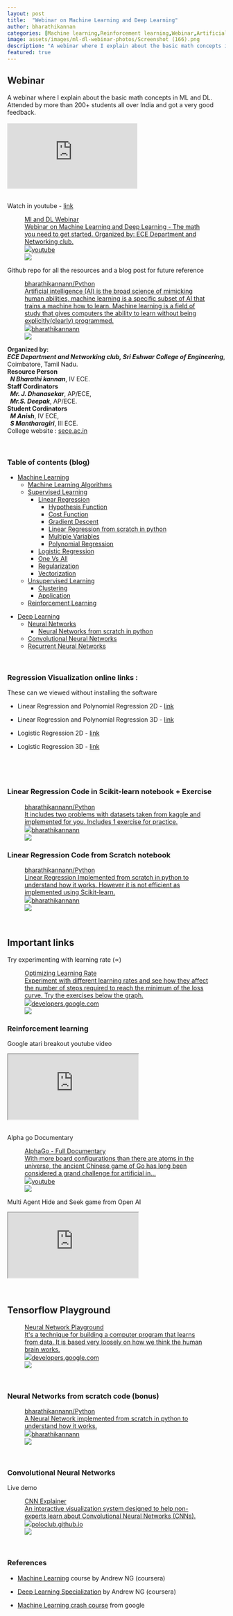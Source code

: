 ```yaml
---
layout: post
title:  "Webinar on Machine Learning and Deep Learning"
author: bharathikannan
categories: [Machine learning,Reinforcement learning,Webinar,Artificial Intelligence,Deep learning]
image: assets/images/ml-dl-webinar-photos/Screenshot (166).png
description: "A webinar where I explain about the basic math concepts in ML and DL. Attended by more than 200+ students all over India and got a very good feedback."
featured: true
---
```



<h2 class="page-title">Webinar</h2>
<div class="page-body">
A webinar where I explain about the basic math concepts in ML and DL. Attended by more than 200+ students all over India and got a very good feedback.<br><br>
    <div class="embed-responsive embed-responsive-16by9">
        <iframe class="embed-responsive-item" src="https://www.youtube.com/embed/9wVjTK6Fv1k" frameborder="0"
        allow="accelerometer; autoplay; clipboard-write; encrypted-media; gyroscope; picture-in-picture"
        allowfullscreen></iframe>
    </div>
    <br>
    <p id="da612fa4-57d5-4ad3-b0bb-8866262ffd29" class="">Watch in youtube - <a
            href="https://youtu.be/9wVjTK6Fv1k?t=3" target="_blank">link</a></p>

<figure class="shadowhover hover-pointer" id="30d93745-10b8-4d7b-8132-a60d740499d6"><a href="https://youtu.be/9wVjTK6Fv1k?t=3" class="bookmark source" target="_blank">
        <div class="bookmark-info">
            <div class="bookmark-text">
                <div class="bookmark-title">Ml and DL Webinar</div>
                <div class="bookmark-description">Webinar on Machine Learning and Deep Learning - The math you need
                    to get started. Organized by: ECE Department and Networking club.
                </div>
            </div>
            <div class="bookmark-href"><img src="https://www.youtube.com/s/desktop/0a8f585d/img/favicon.ico"
                    class="icon bookmark-icon" />youtube</div>
        </div><img src="../assets/images/ml-dl-webinar-photos/Screenshot (166).png" class="bookmark-image" />
    </a></figure>

    

<p id="00271bcd-45d4-497b-ba1f-43aade2a4478" class="">Github repo for all the resources and a blog post for
        future reference</p>
<figure class="shadowhover hover-pointer" id="e70359e8-502a-4a47-bf8c-97fa7fcbe03b"><a
        href="https://github.com/bharathikannann/Python/tree/master/Webinar" target="_blank" class="bookmark source">
        <div class="bookmark-info">
            <div class="bookmark-text">
                <div class="bookmark-title">bharathikannann/Python</div>
                <div class="bookmark-description">Artificial intelligence (AI) is the broad science of mimicking
                    human abilities, machine learning is a specific subset of AI that trains a machine how to learn.
                    Machine learning is a field of study that gives computers the ability to learn without being
                    explicitly(clearly) programmed.</div>
            </div>
            <div class="bookmark-href"><img src="https://github.com/favicon.ico"
                    class="icon bookmark-icon" />bharathikannann</div>
        </div><img src="../assets/images/ml-dl-webinar-photos/robot-img.jpg" class="bookmark-image" />
    </a></figure>
<p id="e28c88bc-2060-41fc-9053-7b48d78d55a3" class="">
    <strong>Organized by:</strong><br>
    <strong><i>ECE Department and Networking club, Sri Eshwar College of Engineering</i></strong>, Coimbatore, Tamil Nadu.<br>
    <strong>Resource Person</strong><br>
    <strong><i>&nbsp;&nbsp;N Bharathi kannan</i></strong>, IV ECE.<br>
    <strong>Staff Cordinators</strong><br>
    <strong><i>&nbsp;&nbsp;Mr. J. Dhanasekar</i></strong>, AP/ECE,<br>
    <strong><i>&nbsp;&nbsp;Mr.S. Deepak</i></strong>, AP/ECE.<br>
    <strong>Student Cordinators</strong><br>
    <strong><i>&nbsp;&nbsp;M Anish</i></strong>, IV ECE,<br>
    <strong><i>&nbsp;&nbsp;S Mantharagiri</i></strong>, III ECE.<br>
    College website : <a href="http://sece.ac.in/" target="_blank">sece.ac.in</a></p><br>
<h3 id="40c55321-24b2-4a23-a9ca-0ef6086f2166" class="">Table of contents (blog)</h3>
<ul id="cb7b71c6-46df-48db-82e9-28ba2ed7660c" class="bulleted-list">
    <li><a href="https://github.com/bharathikannann/Python/tree/master/Webinar#machine-learning">Machine
            Learning</a>
        <ul id="6556cda3-3fcc-46f5-b434-3a8979d0f11a" class="bulleted-list">
            <li><a href="https://github.com/bharathikannann/Python/tree/master/Webinar#machine-learning-algorithms">Machine
                    Learning Algorithms</a></li>
        </ul>
        <ul id="213af39d-7313-44fd-8abc-0141bb4bf355" class="bulleted-list">
            <li><a href="https://github.com/bharathikannann/Python/tree/master/Webinar#supervised-learning">Supervised
                    Learning</a>
                <ul id="830f4fcf-df8c-448c-a0b9-a181f003de51" class="bulleted-list">
                    <li><a href="https://github.com/bharathikannann/Python/tree/master/Webinar#linear-regression">Linear
                            Regression</a>
                        <ul id="63929acf-bf3a-4fa4-b3f7-5430868dc3ec" class="bulleted-list">
                            <li><a
                                    href="https://github.com/bharathikannann/Python/tree/master/Webinar#hypothesis-function">Hypothesis
                                    Function</a></li>
                        </ul>
                        <ul id="403d4b71-1d92-406b-b70a-98ced1de4c2e" class="bulleted-list">
                            <li><a
                                    href="https://github.com/bharathikannann/Python/tree/master/Webinar#cost-function">Cost
                                    Function</a></li>
                        </ul>
                        <ul id="26319521-17cb-4de2-b7cd-d32ff8160baa" class="bulleted-list">
                            <li><a
                                    href="https://github.com/bharathikannann/Python/tree/master/Webinar#gradient-descent">Gradient
                                    Descent</a></li>
                        </ul>
                        <ul id="8a4cc7f9-dacb-4abc-9f18-f8899f8ccbac" class="bulleted-list">
                            <li><a
                                    href="https://github.com/bharathikannann/Python/tree/master/Webinar#linear-regression-from-scratch-in-python">Linear
                                    Regression from scratch in python</a></li>
                        </ul>
                        <ul id="0c7db12c-fe93-44b4-b554-0fd1868f847d" class="bulleted-list">
                            <li><a
                                    href="https://github.com/bharathikannann/Python/tree/master/Webinar#multiple-variables">Multiple
                                    Variables</a></li>
                        </ul>
                        <ul id="fe6dc5f2-3294-4199-8b02-3d76d8e86cea" class="bulleted-list">
                            <li><a
                                    href="https://github.com/bharathikannann/Python/tree/master/Webinar#polynomial-regression">Polynomial
                                    Regression</a></li>
                        </ul>
                    </li>
                </ul>
                <ul id="b855e2d4-e9a0-40e9-9237-4259b2040396" class="bulleted-list">
                    <li><a href="https://github.com/bharathikannann/Python/tree/master/Webinar#logistic-regression">Logistic
                            Regression</a></li>
                </ul>
                <ul id="b4e68ae4-7d85-409d-bccd-32c0d40b2252" class="bulleted-list">
                    <li><a href="https://github.com/bharathikannann/Python/tree/master/Webinar#one-vs-all">One Vs
                            All</a></li>
                </ul>
                <ul id="65355a53-eac1-4a90-8c7e-3a12f4dba025" class="bulleted-list">
                    <li><a
                            href="https://github.com/bharathikannann/Python/tree/master/Webinar#regularization">Regularization</a>
                    </li>
                </ul>
                <ul id="30cb886b-e996-4e89-9c4c-3d0f8d0fc958" class="bulleted-list">
                    <li><a
                            href="https://github.com/bharathikannann/Python/tree/master/Webinar#vectorization">Vectorization</a>
                    </li>
                </ul>
            </li>
        </ul>
        <ul id="0e0a6735-75ae-4c9d-a243-9232fda5a1aa" class="bulleted-list">
            <li><a href="https://github.com/bharathikannann/Python/tree/master/Webinar#unsupervised-learning">Unsupervised
                    Learning</a>
                <ul id="54f6fc79-7c57-4f2f-a729-aba9144e1837" class="bulleted-list">
                    <li><a
                            href="https://github.com/bharathikannann/Python/tree/master/Webinar#clustering">Clustering</a>
                    </li>
                </ul>
                <ul id="32742af4-aeb7-49b6-a278-e2e3c843c36c" class="bulleted-list">
                    <li><a
                            href="https://github.com/bharathikannann/Python/tree/master/Webinar#application">Application</a>
                    </li>
                </ul>
            </li>
        </ul>
        <ul id="47e6345b-6a7d-49de-b784-94b98251c304" class="bulleted-list">
            <li><a href="https://github.com/bharathikannann/Python/tree/master/Webinar#reinforcement-learning">Reinforcement
                    Learning</a></li>
        </ul>
    </li>
</ul>
<ul id="2a3b784b-af74-4299-bc09-d7e0155e5232" class="bulleted-list">
    <li><a href="https://github.com/bharathikannann/Python/tree/master/Webinar#deep-learning">Deep Learning</a>
        <ul id="754fd1c8-add5-4d49-abf7-beb7c7460579" class="bulleted-list">
            <li><a href="https://github.com/bharathikannann/Python/tree/master/Webinar#neural-networks">Neural
                    Networks</a>
                <ul id="d4420601-f68f-4939-aaf0-0a6f51028478" class="bulleted-list">
                    <li><a
                            href="https://github.com/bharathikannann/Python/tree/master/Webinar#neural-networks-from-scratch-in-python">Neural
                            Networks from scratch in python</a></li>
                </ul>
            </li>
        </ul>
        <ul id="1b81a3ce-0879-4395-a9f5-bec28efe0245" class="bulleted-list">
            <li><a
                    href="https://github.com/bharathikannann/Python/tree/master/Webinar#convolutional-neural-networks">Convolutional
                    Neural Networks</a></li>
        </ul>
        <ul id="f7aef8b0-6529-4241-aec7-bc96f165f994" class="bulleted-list">
            <li><a href="https://github.com/bharathikannann/Python/tree/master/Webinar#recurrent-neural-networks">Recurrent
                    Neural Networks</a></li>
        </ul>
    </li>
</ul>
<p id="84f96333-75aa-4533-afda-49a79e44072b" class="">
</p><br>
<h3 id="58734e29-772e-4979-9c21-506c0d0580db" class="">Regression Visualization online links :</h3>
<p id="a7d70a68-8e9b-447f-9c9b-f48b55eabd25" class="">These can we viewed without installing the
        software
<div class="indented">
    <ul id="e6d74de1-531e-4304-9df3-7dcec7f86fc5" class="bulleted-list">
        <li>Linear Regression and Polynomial Regression 2D - <a href="https://www.geogebra.org/classic/fuvr2rje">link</a></li>
    </ul>
    <ul id="7206db9a-69a2-4156-974b-c37433992f5a" class="bulleted-list">
       <li>Linear Regression and Polynomial Regression 3D - <a href="https://www.geogebra.org/classic/nfsdcexr">link</a> </li>
    </ul>
    <ul id="0aa85299-1f94-4db9-92ad-31796ee7bd32" class="bulleted-list">
        <li>Logistic Regression 2D - <a href="https://www.geogebra.org/classic/mpr6qtee">link</a> </li>
    </ul>
    <ul id="035ec1a5-6716-45a0-8722-75df84da62de" class="bulleted-list">
        <li>Logistic Regression 3D - <a href="https://www.geogebra.org/classic/gp8anaxf">link</a> </li>
    </ul>
</div>
     <br>
    </p>
    <p id="2be438ef-6788-4c5f-96b9-cdbba8cb41b1" class="">
    </p><br>
    <h3 id="745bfd6f-6426-4feb-8440-0260ab0eaf28" class="">Linear Regression Code in Scikit-learn notebook + Exercise
    </h3>
    <figure class="shadowhover hover-pointer" id="9a5468d4-81c6-462e-947c-61f9526d1247"><a
            href="https://github.com/bharathikannann/Python/blob/master/Webinar/LinearRegression/LinearRegression.ipynb" target="_blank"
            class="bookmark source">
            <div class="bookmark-info">
                <div class="bookmark-text">
                    <div class="bookmark-title">bharathikannann/Python</div>
                    <div class="bookmark-description">It includes two problems with datasets taken from kaggle and implemented for you. Includes 1 exercise for practice.</div>
                </div>
                <div class="bookmark-href"><img src="https://github.com/favicon.ico"
                        class="icon bookmark-icon" />bharathikannann
                </div>
            </div><img src="../assets/images/ml-dl-webinar-photos/linear-regression.png" class="bookmark-image" />
        </a></figure>
    <h3 id="ed2cdb39-a3e9-4163-aa61-1140fcee5fd9" class="">Linear Regression Code from Scratch notebook</h3>
    <figure class="shadowhover hover-pointer" id="f216e641-b170-4caf-9c4f-4ae257d91e56"><a
            href="https://github.com/bharathikannann/Python/blob/master/Webinar/LinearRegressionfromscratch/LinearRegressionfromscratch.ipynb" target="_blank"
            class="bookmark source">
            <div class="bookmark-info">
                <div class="bookmark-text">
                    <div class="bookmark-title">bharathikannann/Python</div>
                    <div class="bookmark-description">Linear Regression Implemented from scratch in python to understand how it works. However it is not efficient as implemented using Scikit-learn.</div>
                </div>
                <div class="bookmark-href"><img src="https://github.com/favicon.ico"
                        class="icon bookmark-icon" />bharathikannann
                </div>
            </div><img src="../assets/images/ml-dl-webinar-photos/linear-regression.png" class="bookmark-image" />
        </a></figure>
    <p id="fd80616f-36f0-41ad-834a-07b5454acbc4" class="">
    </p><br>
    <h2 id="a4f19042-99ad-4854-9e8e-d58d183eb419" class="">Important links</h2>
    <p id="abbb5340-9e35-4a93-b697-7316e4adc45b" class="">Try experimenting with learning rate (∝)</p>
    <figure class="shadowhover hover-pointer" id="70b2fd9a-26f8-4a7d-94a4-e3633c8c98d5"><a
            href="https://developers.google.com/machine-learning/crash-course/fitter/graph" target="_blank" class="bookmark source">
            <div class="bookmark-info">
                <div class="bookmark-text">
                    <div class="bookmark-title">Optimizing Learning Rate</div>
                    <div class="bookmark-description">Experiment with different learning rates and see how they affect the number of steps required to reach the minimum of
                    the loss curve. Try the exercises below the graph.</div>
                </div>
                <div class="bookmark-href"><img
                        src="https://www.gstatic.com/devrel-devsite/prod/v2f6fb68338062e7c16672db62c4ab042dcb9bfbacf2fa51b6959426b203a4d8a/developers/images/favicon.png"
                        class="icon bookmark-icon" />developers.google.com
                </div>
            </div><img src="../assets/images/ml-dl-webinar-photos/Screenshot (169).png"
                class="bookmark-image" />
        </a></figure>
    <h3 id="22d0f3b8-1b05-4be2-9b49-9d630cec2c0a" class="">Reinforcement learning</h3>
    <p id="5a0f59b0-942a-4bb5-ac97-1ef7029442ed" class="">Google atari breakout youtube video</p>
    <div class="embed-responsive embed-responsive-16by9">
        <iframe class="embed-responsive-item" src="https://www.youtube.com/embed/TmPfTpjtdgg"></iframe>
    </div>
    <br>
    <p id="c461e5d5-7685-4511-b21c-0b7ae9f6ddf8" class="">Alpha go Documentary</p>
    <figure class="shadowhover hover-pointer" id="cb7687c1-4cc5-4db6-b20b-9428c7aba7c1"><a href="https://www.youtube.com/watch?v=WXuK6gekU1Y" target="_blank"
            class="bookmark source">
            <div class="bookmark-info">
                <div class="bookmark-text">
                    <div class="bookmark-title">AlphaGo - Full Documentary</div>
                    <div class="bookmark-description">With more board configurations than there are atoms in the
                        universe, the ancient Chinese game of Go has long been considered a grand challenge for
                        artificial in...</div>
                </div>
                <div class="bookmark-href"><img src="https://www.youtube.com/s/desktop/0a8f585d/img/favicon.ico"
                        class="icon bookmark-icon" />youtube</div>
            </div><img src="https://i.ytimg.com/vi/WXuK6gekU1Y/hqdefault.jpg" class="bookmark-image" />
        </a></figure>
    <p id="e22e0ae1-121a-47d7-8f81-92293b55797f" class="">Multi Agent Hide and Seek game from Open AI
    </p>
    <div class="embed-responsive embed-responsive-16by9">
        <iframe class="embed-responsive-item" src="https://www.youtube.com/embed/kopoLzvh5jY"></iframe>
    </div>
    <p id="b3a4d559-6117-4841-beeb-fe654d9f81cb" class="">
    </p><br>
    <h2 id="e628d9b0-f5fb-40b3-a08b-c4f520916f8e" class="">Tensorflow Playground</h2>
    <figure class="shadowhover hover-pointer" id="37caede6-8673-41e3-a551-293d19deb861"><a
            href="https://playground.tensorflow.org/#activation=tanh&amp;batchSize=10&amp;dataset=circle&amp;regDataset=reg-plane&amp;learningRate=0.03&amp;regularizationRate=0&amp;noise=0&amp;networkShape=4,2&amp;seed=0.73792&amp;showTestData=false&amp;discretize=false&amp;percTrainData=50&amp;x=true&amp;y=true&amp;xTimesY=false&amp;xSquared=false&amp;ySquared=false&amp;cosX=false&amp;sinX=false&amp;cosY=false&amp;sinY=false&amp;collectStats=false&amp;problem=classification&amp;initZero=false&amp;hideText=false"
            class="bookmark source">
            <div class="bookmark-info">
                <div class="bookmark-text">
                    <div class="bookmark-title">Neural Network Playground</div>
                    <div class="bookmark-description">It&#x27;s a technique for building a computer program that learns
                        from data. It is based very loosely on how we think the human brain works.</div>
                </div>
                <div class="bookmark-href"><img src="https://playground.tensorflow.org/favicon.png"
                        class="icon bookmark-icon" />developers.google.com
                </div>
            </div><img src="http://playground.tensorflow.org/preview.png" class="bookmark-image" />
        </a></figure><br>
    <h3 id="22aee38c-3d18-4dce-ac83-44ea7a7172ce" class="">Neural Networks from scratch code (bonus)</h3>
    <figure class="shadowhover hover-pointer" id="99a8b960-c85c-4310-ac9e-c0b6d4ab6bd8"><a
            href="https://github.com/bharathikannan1311/Python/tree/master/ML/Neural%20Networks" target="_blank"
            class="bookmark source">
            <div class="bookmark-info">
                <div class="bookmark-text">
                    <div class="bookmark-title">bharathikannann/Python</div>
                    <div class="bookmark-description">A Neural Network implemented from scratch in python to understand how it works.</div>
                </div>
                <div class="bookmark-href"><img src="https://github.com/favicon.ico"
                        class="icon bookmark-icon" />bharathikannann
                </div>
            </div><img src="../assets/images/ml-dl-webinar-photos/neural-network.png" class="bookmark-image" />
        </a></figure>
    <p id="f339066d-6ed3-4e3a-89d1-ce29c44fc470" class="">
    </p><br>
    <h3 id="19cdf523-fb90-4a7c-b120-7431197b26d0" class="">Convolutional Neural Networks</h3>
    <p id="8c690ed1-0003-472b-86b6-c304eea41089" class="">Live demo</p>
    <figure class="shadowhover hover-pointer" id="1e533aba-a621-4d1f-ba6f-773f54441f30"><a href="http://poloclub.github.io/cnn-explainer/" target="_blank"
            class="bookmark source">
            <div class="bookmark-info">
                <div class="bookmark-text">
                    <div class="bookmark-title">CNN Explainer</div>
                    <div class="bookmark-description">An interactive visualization system designed to help non-experts
                        learn about Convolutional Neural Networks (CNNs).</div>
                </div>
                <div class="bookmark-href"><img src="https://poloclub.github.io/cnn-explainer/assets/img/favicon.png"
                        class="icon bookmark-icon" />poloclub.github.io</div>
            </div><img src="https://poloclub.github.io/cnn-explainer/assets/figures/preview.png"
                class="bookmark-image" />
        </a></figure>
    <p id="58b94051-dd32-4b97-a956-f1c6506ef0c7" class="">
    </p><br>
    <h3 id="8c35210c-a282-49bd-91c5-1428c2b4d56a" class="">References</h3>
    <ul id="f0895060-7c7d-4093-bdaa-8e0bc033e32c" class="bulleted-list">
        <li><a href="https://www.coursera.org/learn/machine-learning">Machine Learning</a> course by Andrew NG
            (coursera)</li>
    </ul>
    <ul id="255ead6f-520f-4537-87c8-f1935f596867" class="bulleted-list">
        <li><a href="https://www.coursera.org/specializations/deep-learning">Deep Learning Specialization</a> by Andrew
            NG (coursera)</li>
    </ul>
    <ul id="b3a7007f-1eee-4b55-8749-7deab203e20f" class="bulleted-list">
        <li><a href="https://developers.google.com/machine-learning/crash-course/ml-intro">Machine Learning crash
                course</a> from google</li>
    </ul>

</div>